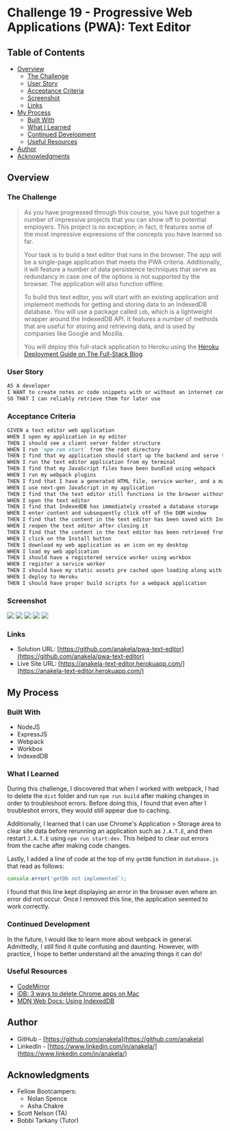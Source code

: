 # Challenge 19 - Progressive Web Applications (PWA): Text Editor

## Table of Contents

- [Overview](#overview)
  - [The Challenge](#the-challenge)
  - [User Story](#user-story)
  - [Acceptance Criteria](#acceptance-criteria)
  - [Screenshot](#screenshot)
  - [Links](#links)
- [My Process](#my-process)
  - [Built With](#built-with)
  - [What I Learned](#what-i-learned)
  - [Continued Development](#continued-development)
  - [Useful Resources](#useful-resources)
- [Author](#author)
- [Acknowledgments](#acknowledgments)

## Overview

### The Challenge

>As you have progressed through this course, you have put together a number of impressive projects that you can show off to potential employers. This project is no exception; in fact, it features some of the most impressive expressions of the concepts you have learned so far.
>
>Your task is to build a text editor that runs in the browser. The app will be a single-page application that meets the PWA criteria. Additionally, it will feature a number of data persistence techniques that serve as redundancy in case one of the options is not supported by the browser. The application will also function offline.
>
>To build this text editor, you will start with an existing application and implement methods for getting and storing data to an IndexedDB database. You will use a package called `idb`, which is a lightweight wrapper around the IndexedDB API. It features a number of methods that are useful for storing and retrieving data, and is used by companies like Google and Mozilla.
>
>You will deploy this full-stack application to Heroku using the [Heroku Deployment Guide on The Full-Stack Blog](https://coding-boot-camp.github.io/full-stack/heroku/heroku-deployment-guide).

### User Story

```md
AS A developer
I WANT to create notes or code snippets with or without an internet connection
SO THAT I can reliably retrieve them for later use
```

### Acceptance Criteria

```md
GIVEN a text editor web application
WHEN I open my application in my editor
THEN I should see a client server folder structure
WHEN I run `npm run start` from the root directory
THEN I find that my application should start up the backend and serve the client
WHEN I run the text editor application from my terminal
THEN I find that my JavaScript files have been bundled using webpack
WHEN I run my webpack plugins
THEN I find that I have a generated HTML file, service worker, and a manifest file
WHEN I use next-gen JavaScript in my application
THEN I find that the text editor still functions in the browser without errors
WHEN I open the text editor
THEN I find that IndexedDB has immediately created a database storage
WHEN I enter content and subsequently click off of the DOM window
THEN I find that the content in the text editor has been saved with IndexedDB
WHEN I reopen the text editor after closing it
THEN I find that the content in the text editor has been retrieved from our IndexedDB
WHEN I click on the Install button
THEN I download my web application as an icon on my desktop
WHEN I load my web application
THEN I should have a registered service worker using workbox
WHEN I register a service worker
THEN I should have my static assets pre cached upon loading along with subsequent pages and static assets
WHEN I deploy to Heroku
THEN I should have proper build scripts for a webpack application
```

### Screenshot

![](/pwa-text-editor/client/src/images/jate-demo.gif)
![](/pwa-text-editor/client/src/images/manifest.png)
![](/pwa-text-editor/client/src/images/service-workers.png)
![](/pwa-text-editor/client/src/images/indexeddb.png)
![](/pwa-text-editor/client/src/images/asset-cache.png)

### Links

- Solution URL: [https://github.com/anakela/pwa-text-editor](https://github.com/anakela/pwa-text-editor)
- Live Site URL: [https://anakela-text-editor.herokuapp.com/](https://anakela-text-editor.herokuapp.com/)

## My Process

### Built With

- NodeJS
- ExpressJS
- Webpack
- Workbox
- IndexedDB

### What I Learned

During this challenge, I discovered that when I worked with webpack, I had to delete the `dist` folder and run `npm run build` after making changes in order to troubleshoot errors.  Before doing this, I found that even after I troubleshot errors, they would still appear due to caching.

Additionally, I learned that I can use Chrome's Application > Storage area to clear site data before rerunning an application such as `J.A.T.E`, and then restart `J.A.T.E` using `npm run start:dev`.  This helped to clear out errors from the cache after making code changes.

Lastly, I added a line of code at the top of my `getDB` function in `database.js` that read as follows:

```JavaScript
console.error('getDb not implemented`);
```

I found that this line kept displaying an error in the browser even where an error did not occur.  Once I removed this line, the application seemed to work correctly.

### Continued Development

In the future, I would like to learn more about webpack in general.  Admittedly, I still find it quite confusing and daunting.  However, with practice, I hope to better understand all the amazing things it can do!

### Useful Resources

- [CodeMirror](https://codemirror.net/5/mode/javascript/)
- [iDB: 3 ways to delete Chrome apps on Mac](https://www.idownloadblog.com/2022/07/04/how-to-delete-chrome-apps-on-mac/)
- [MDN Web Docs: Using IndexedDB](https://developer.mozilla.org/en-US/docs/Web/API/IndexedDB_API/Using_IndexedDB)

## Author

- GitHub - [https://github.com/anakela](https://github.com/anakela)
- LinkedIn - [https://www.linkedin.com/in/anakela/](https://www.linkedin.com/in/anakela/)

## Acknowledgments

- Fellow Bootcampers:
  - Nolan Spence
  - Asha Chakre
- Scott Nelson (TA)
- Bobbi Tarkany (Tutor)